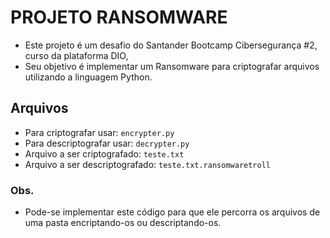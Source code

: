 # PROJETO RANSOMWARE

- Este projeto é um desafio do Santander Bootcamp Cibersegurança #2, curso da plataforma DIO, 
- Seu objetivo é implementar um Ransomware para criptografar arquivos utilizando a linguagem Python.

## Arquivos

- Para criptografar usar: ``` encrypter.py ```
- Para descriptografar usar: ``` decrypter.py ```
- Arquivo a ser criptografado: ``` teste.txt ```
- Arquivo a ser descriptografado: ``` teste.txt.ransomwaretroll ```

### Obs.

- Pode-se implementar este código para que ele percorra os arquivos de uma pasta encriptando-os ou descriptando-os.
